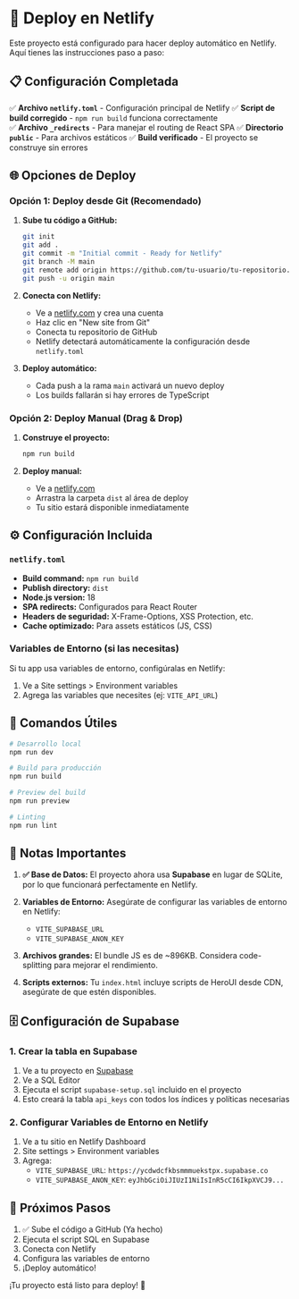 # 🚀 Deploy en Netlify

Este proyecto está configurado para hacer deploy automático en Netlify. Aquí tienes las instrucciones paso a paso:

## 📋 Configuración Completada

✅ **Archivo `netlify.toml`** - Configuración principal de Netlify
✅ **Script de build corregido** - `npm run build` funciona correctamente  
✅ **Archivo `_redirects`** - Para manejar el routing de React SPA
✅ **Directorio `public`** - Para archivos estáticos
✅ **Build verificado** - El proyecto se construye sin errores

## 🌐 Opciones de Deploy

### Opción 1: Deploy desde Git (Recomendado)

1. **Sube tu código a GitHub:**
   ```bash
   git init
   git add .
   git commit -m "Initial commit - Ready for Netlify"
   git branch -M main
   git remote add origin https://github.com/tu-usuario/tu-repositorio.git
   git push -u origin main
   ```

2. **Conecta con Netlify:**
   - Ve a [netlify.com](https://netlify.com) y crea una cuenta
   - Haz clic en "New site from Git"
   - Conecta tu repositorio de GitHub
   - Netlify detectará automáticamente la configuración desde `netlify.toml`

3. **Deploy automático:**
   - Cada push a la rama `main` activará un nuevo deploy
   - Los builds fallarán si hay errores de TypeScript

### Opción 2: Deploy Manual (Drag & Drop)

1. **Construye el proyecto:**
   ```bash
   npm run build
   ```

2. **Deploy manual:**
   - Ve a [netlify.com](https://netlify.com)
   - Arrastra la carpeta `dist` al área de deploy
   - Tu sitio estará disponible inmediatamente

## ⚙️ Configuración Incluida

### `netlify.toml`
- **Build command:** `npm run build`
- **Publish directory:** `dist`
- **Node.js version:** 18
- **SPA redirects:** Configurados para React Router
- **Headers de seguridad:** X-Frame-Options, XSS Protection, etc.
- **Cache optimizado:** Para assets estáticos (JS, CSS)

### Variables de Entorno (si las necesitas)
Si tu app usa variables de entorno, configúralas en Netlify:
1. Ve a Site settings > Environment variables
2. Agrega las variables que necesites (ej: `VITE_API_URL`)

## 🔧 Comandos Útiles

```bash
# Desarrollo local
npm run dev

# Build para producción
npm run build

# Preview del build
npm run preview

# Linting
npm run lint
```

## 🚨 Notas Importantes

1. **✅ Base de Datos:** El proyecto ahora usa **Supabase** en lugar de SQLite, por lo que funcionará perfectamente en Netlify.

2. **Variables de Entorno:** Asegúrate de configurar las variables de entorno en Netlify:
   - `VITE_SUPABASE_URL`
   - `VITE_SUPABASE_ANON_KEY`

3. **Archivos grandes:** El bundle JS es de ~896KB. Considera code-splitting para mejorar el rendimiento.

4. **Scripts externos:** Tu `index.html` incluye scripts de HeroUI desde CDN, asegúrate de que estén disponibles.

## 🗄️ Configuración de Supabase

### 1. Crear la tabla en Supabase
1. Ve a tu proyecto en [Supabase](https://supabase.com/dashboard)
2. Ve a SQL Editor
3. Ejecuta el script `supabase-setup.sql` incluido en el proyecto
4. Esto creará la tabla `api_keys` con todos los índices y políticas necesarias

### 2. Configurar Variables de Entorno en Netlify
1. Ve a tu sitio en Netlify Dashboard
2. Site settings > Environment variables
3. Agrega:
   - `VITE_SUPABASE_URL`: `https://ycdwdcfkbsmmmuekstpx.supabase.co`
   - `VITE_SUPABASE_ANON_KEY`: `eyJhbGciOiJIUzI1NiIsInR5cCI6IkpXVCJ9...`

## 🎯 Próximos Pasos

1. ✅ Sube el código a GitHub (Ya hecho)
2. Ejecuta el script SQL en Supabase
3. Conecta con Netlify
4. Configura las variables de entorno
5. ¡Deploy automático!

¡Tu proyecto está listo para deploy! 🎉
